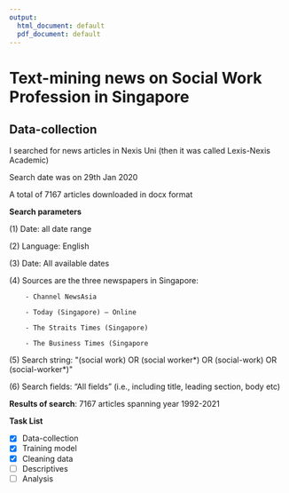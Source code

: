 ```yaml
---
output:
  html_document: default
  pdf_document: default
---
```

# Text-mining news on Social Work Profession in Singapore

## Data-collection
I searched for news articles in Nexis Uni (then it was called Lexis-Nexis Academic)

Search date was on 29th Jan 2020

A total of 7167 articles downloaded in docx format

**Search parameters**

 (1) Date: all date range
 
 (2) Language: English
 
 (3) Date: All available dates 
 
 (4) Sources are the three newspapers in Singapore:
 
        - Channel NewsAsia
        
        - Today (Singapore) – Online
        
        - The Straits Times (Singapore)
        
        - The Business Times (Singapore
        
 (5) Search string: "(social work) OR (social worker\*) OR (social-work) OR (social-worker\*)"
 
 (6) Search fields: “All fields” (i.e., including title, leading section, body etc)

**Results of search**: 7167 articles spanning year 1992-2021

**Task List**

- [x] Data-collection
- [x] Training model
- [x] Cleaning data
- [ ] Descriptives
- [ ] Analysis 